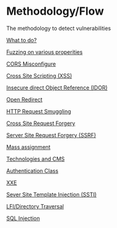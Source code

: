 # Methodology/Flow

The methodology to detect vulnerabilities

[What to do?](Methodology%20Flow/What%20to%20do.md)

[Fuzzing on various properities](Methodology%20Flow/Fuzzing%20on%20various%20properities.md)

[CORS Misconfigure](Methodology%20Flow/CORS%20Misconfigure.md)

[Cross Site Scripting (XSS)](Methodology%20Flow/Cross%20Site%20Scripting%20(XSS).md)

[Insecure direct Object Reference (IDOR)](Methodology%20Flow/Insecure%20direct%20Object%20Reference%20(IDOR).md)

[Open Redirect](Methodology%20Flow/Open%20Redirect.md)

[HTTP Request Smuggling](Methodology%20Flow/HTTP%20Request%20Smuggling.md)

[Cross Site Request Forgery](Methodology%20Flow/Cross%20Site%20Request%20Forgery.md)

[Server Site Request Forgery (SSRF)](Methodology%20Flow/Server%20Site%20Request%20Forgery%20(SSRF).md)

[Mass assignment ](Methodology%20Flow/Mass%20assignment.md)

[Technologies and CMS](Methodology%20Flow/Technologies%20and%20CMS.md)

[Authentication Class](Methodology%20Flow/Authentication%20Class.md)

[XXE](Methodology%20Flow/XXE.md)

[Sever Site Template Injection (SSTI)](Methodology%20Flow/Sever%20Site%20Template%20Injection%20(SSTI).md)

[LFI/Directory Traversal](Methodology%20Flow/LFI%20Directory%20Traversal.md)

[SQL Injection](Methodology%20Flow/SQL%20Injection.md)